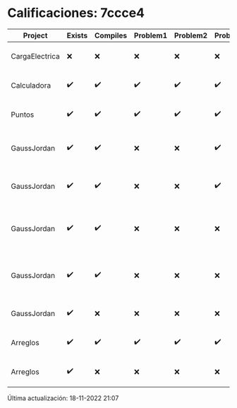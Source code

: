 # Calificaciones: 7ccce4
|Project|Exists|Compiles|Problem1|Problem2|Problem3|Extra|CommitHash|CommitDate|CheckDate|Comments|DueDate|Grade|
|-|-|-|-|-|-|-|-|-|-|-|-|-|
|CargaElectrica|❌|❌|❌|❌|❌|❌|NA|NA|18-11-2022 21:07:54|No se encontró el archivo en PracticasCompuI/CargaElectrica/CargaElectrica.cpp|23-11-2022 21:00:00|5|
|Calculadora|✔️|✔️|✔️|✔️|✔️|❌|a64735b617de9b1e48d59f81662d4149a63520c0|28-09-2022 10:35:52|28-09-2022 12:49:40|No sale con código diferente de cero con división entre cero|28-09-2022 21:00:00|10.0|
|Puntos|✔️|✔️|✔️|✔️|✔️|✔️|f5c839efac093394949a3ce99ce26453d95ddd16|15-11-2022 17:59:26|15-11-2022 18:17:18|¡Excelente trabajo!|13-11-2022 21:00:00|9.5|
|GaussJordan|✔️|✔️|❌|❌|✔️|❌|7e53b5c39e86452731a234c05a3d1b98f591b5f8|13-10-2022 18:52:02|13-10-2022 19:14:10|No aplica correctamente el método de Gauss-Jordan-No aplica correctamente el método de Gauss-Jordan-No intercambia las filas cuando un pivote es cero|19-10-2022 21:00:00|7.333333333333333|
|GaussJordan|✔️|✔️|❌|❌|✔️|❌|f9727b90ec480a73462b8e44912b2e01fb933b53|13-10-2022 17:33:26|13-10-2022 18:10:39|No aplica correctamente el método de Gauss-Jordan-No aplica correctamente el método de Gauss-Jordan-No intercambia las filas cuando un pivote es cero|19-10-2022 21:00:00|7.333333333333333|
|GaussJordan|✔️|✔️|❌|❌|❌|❌|dcb7341fd583789bb99f45a370418f61f1d0b0d6|12-10-2022 21:02:27|12-10-2022 21:18:53|No aplica correctamente el método de Gauss-Jordan-No aplica correctamente el método de Gauss-Jordan-No avisa al usuario que el sistema no tiene solución-No intercambia las filas cuando un pivote es cero|12-10-2022 21:00:00|6.0|
|GaussJordan|✔️|✔️|❌|❌|❌|❌|6013df31aff7d78c80bb3685aee5a9d532a30880|12-10-2022 08:16:28|12-10-2022 08:42:35|No aplica correctamente el método de Gauss-Jordan-No aplica correctamente el método de Gauss-Jordan-No avisa al usuario que el sistema no tiene solución-No intercambia las filas cuando un pivote es cero|12-10-2022 21:00:00|6.0|
|GaussJordan|✔️|❌|❌|❌|❌|❌|492941b8d33d879666fe1bac65c442e2131ae780|07-10-2022 09:49:52|07-10-2022 10:18:10|Tu código no compila|12-10-2022 21:00:00|5.0|
|Arreglos|✔️|✔️|✔️|✔️|✔️|✔️|ffa81d4b0aceebbf1e62236bc4dd816b83cbfd1f|05-10-2022 22:35:32|05-10-2022 23:02:58|¡Excelente trabajo!|05-10-2022 21:00:00|10.0|
|Arreglos|✔️|❌|❌|❌|❌|❌|2b81e9c7051bb4ef3110783078acaa7f85c4eef9|05-10-2022 21:47:19|05-10-2022 22:00:45|Tu código no compila|05-10-2022 21:00:00|5.0|

Última actualización: 18-11-2022 21:07